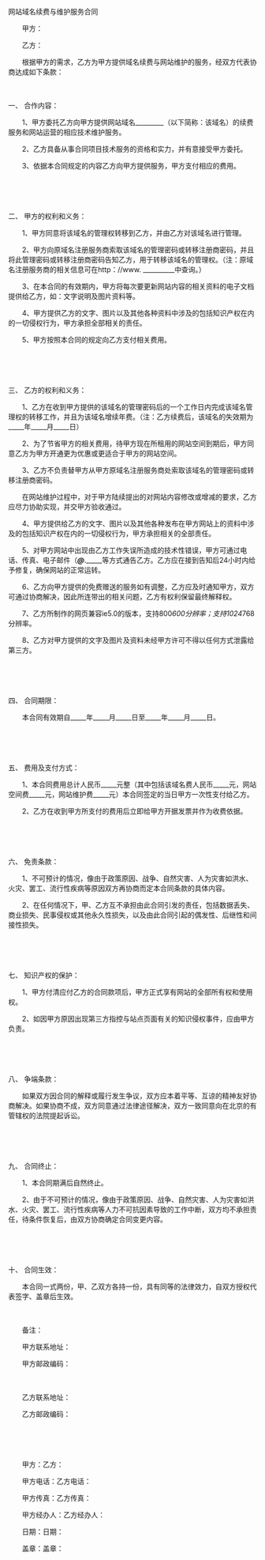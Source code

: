 



网站域名续费与维护服务合同



 

　　甲方：

　　乙方：　　

　　根据甲方的需求，乙方为甲方提供域名续费与网站维护的服务，经双方代表协商达成如下条款：

　　

一、
合作内容：

　　1、甲方委托乙方向甲方提供网站域名_________（以下简称：该域名）的续费服务和网站运营的相应技术维护服务。

　　2、乙方具备从事合同项目技术服务的资格和实力，并有意接受甲方委托。

　　3、依据本合同规定的内容乙方向甲方提供服务，甲方支付相应的费用。

　　

　　

二、
甲方的权利和义务：

　　1、甲方同意将该域名的管理权转移到乙方，并由乙方对该域名进行管理。

　　2、甲方向原域名注册服务商索取该域名的管理密码或转移注册商密码，并且将此管理密码或转移注册商密码告知乙方，用于转移该域名的管理权。（注：原域名注册服务商的相关信息可在http：//www. __________中查询。）

　　3、在本合同的有效期内，甲方将每次要更新网站内容的相关资料的电子文档提供给乙方，如：文字说明及图片资料等。

　　4、甲方提供乙方的文字、图片以及其他各种资料中涉及的包括知识产权在内的一切侵权行为，甲方承担全部相关的责任。

　　5、甲方按照本合同的规定向乙方支付相关费用。

　　

　　

三、
乙方的权利和义务：

　　1、乙方在收到甲方提供的该域名的管理密码后的一个工作日内完成该域名管理权的转移工作，并且为该域名增续年费。（注：乙方续费后，该域名的失效期为_____年_____月_____日）

　　2、为了节省甲方的相关费用，待甲方现在所租用的网站空间到期后，甲方同意乙方为甲方开通更为优惠或更适合于甲方的网站空间。

　　3、乙方不负责替甲方从甲方原域名注册服务商处索取该域名的管理密码或转移注册商密码。

　　在网站维护过程中，对于甲方陆续提出的对网站内容修改或增减的要求，乙方应尽力协助实现，并交甲方验收通过。

　　4、甲方提供给乙方的文字、图片以及其他各种发布在甲方网站上的资料中涉及的包括知识产权在内的一切侵权行为，甲方承担相关的全部责任。

　　5、对甲方网站中出现由乙方工作失误所造成的技术性错误，甲方可通过电话、传真、电子邮件（_____@_____._____等方式通告乙方。乙方应在接到告知后24小时内给予修复，确保网站的正常运转。

　　6、乙方向甲方提供的免费赠送的服务如有调整，乙方应及时通知甲方，双方可通过协商解决，因此所连带出的相关问题，乙方有权利保留最终解释权。

　　7、乙方所制作的网页兼容ie5.0的版本，支持800*600分辨率；支持1024*768分辨率。

　　8、乙方对甲方提供的文字及图片及资料未经甲方许可不得以任何方式泄露给第三方。

　　

　　

四、
合同期限：

　　本合同有效期自_____年_____月_____日至_____年_____月_____日。

　　

　　

五、
费用及支付方式：

　　1、本合同费用总计人民币_____元整（其中包括该域名费人民币_____元，网站空间费_____元，网站维护费_____元）本合同签定的当日甲方一次性支付给乙方。

　　2、乙方在收到甲方所支付的费用后立即给甲方开据发票并作为收费依据。

　　

　　

六、
免责条款：

　　1、不可预计的情况，像由于政策原因、战争、自然灾害、人为灾害如洪水、火灾、罢工、流行性疾病等原因双方再协商而定本合同条款的具体内容。

　　2、在任何情况下，甲、乙方互不承担由此合同引发的责任，包括数据丢失、商业损失、民事侵权或其他永久性损失，以及由此合同引起的偶发性、后继性和间接性损失。

　　

　　

七、
知识产权的保护：

　　1、甲方付清应付乙方的合同款项后，甲方正式享有网站的全部所有权和使用权。

　　2、如因甲方原因出现第三方指控与站点页面有关的知识侵权事件，应由甲方负责。

　　

　　

八、
争端条款：

　　如果双方因合同的解释或履行发生争议，双方应本着平等、互谅的精神友好协商解决。如果协商不成，双方同意通过法律途径解决，双方一致同意向在北京的有管辖权的法院提起诉讼。

　　

　　

九、
合同终止：

　　1、本合同期满后自然终止。

　　2、由于不可预计的情况，像由于政策原因、战争、自然灾害、人为灾害如洪水、火灾、罢工、流行性疾病等人力不可抗因素导致的工作中断，双方均不承担责任，待条件恢复后，由双方协商确定合同变更内容。

　　

　　

十、
合同生效：

　　本合同一式两份，甲、乙双方各持一份，具有同等的法律效力，自双方授权代表签字、盖章后生效。

　　

　　备注：

　　甲方联系地址：

　　甲方邮政编码：

　　

　　乙方联系地址：

　　乙方邮政编码：　

　　

　　　

　　甲方：乙方：

　　甲方电话：乙方电话：

　　甲方传真：乙方传真：

　　甲方经办人：乙方经办人：

　　日期：日期：

　　盖章：盖章：